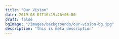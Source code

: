 ```yaml
---
title: "Our Vision"
date: 2019-08-01T16:19:26+06:00
draft: false
bgImage: "/images/backgrounds/our-vision-bg.jpg"
description: "this is meta description"
---
```


